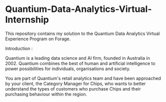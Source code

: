 # Quantium-Data-Analytics-Virtual-Internship
This repository contains my solution to the Quantium Data Analytics Virtual Experience Program on Forage.

Introduction :

Quantium is a leading data science and AI firm, founded in Australia in 2002. Quantium combines the best of human and artificial intelligence to power possibilities for individuals, organisations and society.

You are part of Quantium's retail analytics team and have been approached by your client, the Category Manager for Chips, who wants to better understand the types of customers who purchase Chips and their purchasing behaviour within the region.
